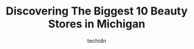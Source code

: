 ---
layout: ampstory
image: https://i0.wp.com/paketmu.com/wp-content/uploads/2023/06/colosseum-beauty-supply-0-in-michigan-1686366315.jpeg?resize=640,853
author: techidn
featured: false
description: Explore the diverse Beauty Store scene in Michigan, home to an incredible selection of 10 establishments catering to every taste. Whether youre in search of iconic favorites or undiscovered
title: Discovering The Biggest 10 Beauty Stores in Michigan
cover:
   title: Discovering The Biggest 10 Beauty Stores in Michigan
   subtitle: RICKPATE
   background: https://paketmu.com/wp-content/uploads/2023/06/colosseum-beauty-supply-0-in-michigan-1686366315.jpeg

pages: 
 - layout: thirds
   top: <h1>#1 Hollywood Beauty Supply</h1>
   bottom: "<p>They didnt have the color I wanted in the brand I wanted, but theyre well stocked overall.</p>"
   background: https://paketmu.com/wp-content/uploads/2023/06/colosseum-beauty-supply-1-in-michigan-1686366316.jpeg
   backgroundblur: true
 - layout: thirds
   top: <h1>#2 All Beauty Supply</h1>
   bottom: "<p>Always my place to visit and send my clients.  Associate Tony is always helpful in finding the right products for my clients and recommending alternative products if nece</p>"
   background: https://paketmu.com/wp-content/uploads/2023/06/colosseum-beauty-supply-2-in-michigan-1686366317.jpeg
   cta:
      link: https://paketmu.com/discovering-the-biggest-10-beauty-stores-in-michigan/
      text: Discovering The Biggest 10 Beauty Stores in Michigan
 - layout: thirds
   top: <h1>#3 Grace Beauty Supply</h1>
   bottom: "<p>(BE CAREFUL) add your amounts upToday my total was supposed to only be $22.41 for some children hair products. But she tried to charge me 39 dollars. My card was having a</p>"
   background: https://paketmu.com/wp-content/uploads/2023/06/colosseum-beauty-supply-3-in-michigan-1686366318.jpeg
   cta:
      link: https://paketmu.com/discovering-the-biggest-10-beauty-stores-in-michigan/
      text: Discovering The Biggest 10 Beauty Stores in Michigan
 - layout: thirds
   top: <h1>#4 Lee Beauty Supply</h1>
   bottom: "<p>16724 15 Mile Rd, Fraser, MI 48026, United States</p>"
   background: https://images.unsplash.com/photo-1618005182384-a83a8bd57fbe?ixlib=rb-4.0.3&ixid=MnwxMjA3fDB8MHxwaG90by1wYWdlfHx8fGVufDB8fHx8&auto=format&fit=crop&w=640&h=853&q=80
   cta:
      link: https://paketmu.com/discovering-the-biggest-10-beauty-stores-in-michigan/
      text: Discovering The Biggest 10 Beauty Stores in Michigan
 - layout: thirds
   top: <h1>#5 P K Beauty</h1>
   bottom: "<p>3425 W Jefferson Ave, Ecorse, MI 48229, United States</p>"
   background: https://images.unsplash.com/photo-1591393223703-56fe1347ac62?ixlib=rb-4.0.3&ixid=MnwxMjA3fDB8MHxwaG90by1wYWdlfHx8fGVufDB8fHx8&auto=format&fit=crop&w=640&h=853&q=80
   cta:
      link: https://paketmu.com/discovering-the-biggest-10-beauty-stores-in-michigan/
      text: Discovering The Biggest 10 Beauty Stores in Michigan
 - layout: thirds
   top: <h1>#6 U.S. Hair Care Beauty Supply</h1>
   bottom: "<p>18900 Michigan Ave, Dearborn, MI 48126, United States</p>"
   background: https://images.unsplash.com/photo-1534312527009-56c7016453e6?ixlib=rb-4.0.3&ixid=MnwxMjA3fDB8MHxwaG90by1wYWdlfHx8fGVufDB8fHx8&auto=format&fit=crop&w=640&h=853&q=80
   cta:
      link: https://paketmu.com/discovering-the-biggest-10-beauty-stores-in-michigan/
      text: Discovering The Biggest 10 Beauty Stores in Michigan
 - layout: thirds
   top: <h1>#7 U N Beauty Supply</h1>
   bottom: "<p>33870 Southbound Gratiot Ave, Clinton Twp, MI 48035, United States</p>"
   background: https://images.unsplash.com/photo-1527066579998-dbbae57f45ce?ixlib=rb-4.0.3&ixid=MnwxMjA3fDB8MHxwaG90by1wYWdlfHx8fGVufDB8fHx8&auto=format&fit=crop&w=640&h=853&q=80
   cta:
      link: https://paketmu.com/discovering-the-biggest-10-beauty-stores-in-michigan/
      text: Discovering The Biggest 10 Beauty Stores in Michigan
 - layout: thirds
   middle: Continue reading...
   background: https://images.unsplash.com/photo-1595364397663-fca4f075d796?ixlib=rb-4.0.3&ixid=MnwxMjA3fDB8MHxwaG90by1wYWdlfHx8fGVufDB8fHx8&auto=format&fit=crop&w=640&h=853&q=80
   cta:
      link: https://paketmu.com/discovering-the-biggest-10-beauty-stores-in-michigan/
      text: Discovering The Biggest 10 Beauty Stores in Michigan
      
---